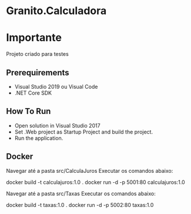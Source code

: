 # Granito.Calculadora

# Importante

Projeto criado para testes

## Prerequirements

* Visual Studio 2019 ou Visual Code
* .NET Core SDK

## How To Run

* Open solution in Visual Studio 2017
* Set .Web project as Startup Project and build the project.
* Run the application.

## Docker

Navegar até a pasta src/CalculaJuros 
Executar os comandos abaixo:

 docker build -t calculajuros:1.0 .
 docker run -d -p 5001:80 calculajuros:1.0
 
Navegar até a pasta src/Taxas 
Executar os comandos abaixo:

 docker build -t taxas:1.0 .
 docker run -d -p 5002:80 taxas:1.0
